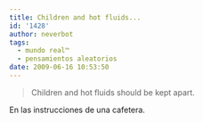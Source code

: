 ```yaml
---
title: Children and hot fluids...
id: '1428'
author: neverbot
tags:
  - mundo real™
  - pensamientos aleatorios
date: 2009-06-16 10:53:50
---
```


> Children and hot fluids should be kept apart.

En las instrucciones de una cafetera.
